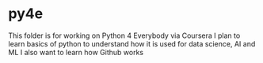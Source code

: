 # py4e
This folder is for working on Python 4 Everybody via Coursera
I plan to learn basics of python to understand how it is used for data science, AI and ML
I also want to learn how Github works
